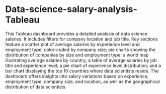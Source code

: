 # Data-science-salary-analysis-Tableau
This Tableau dashboard provides a detailed analysis of data science salaries. It includes filters for company location and job title. Key sections feature a scatter plot of average salaries by experience level and employment type, color-coded by company size; pie charts showing the distribution of companies by size and employment type; a world map illustrating average salaries by country; a table of average salaries by job title and experience level; a pie chart of experience level distribution; and a bar chart displaying the top 10 countries where data scientists reside. The dashboard offers insights into salary variations based on experience, employment type, company size, and location, as well as the geographical distribution of data scientists.
